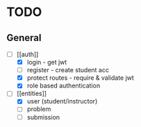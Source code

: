 # TODO

## General

- [ ] [[auth]]
  - [x] login - get jwt
  - [ ] register - create student acc
  - [x] protect routes - require & validate jwt
  - [x] role based authentication
- [ ] [[entities]]
  - [x] user (student/instructor)
  - [ ] problem
  - [ ] submission
